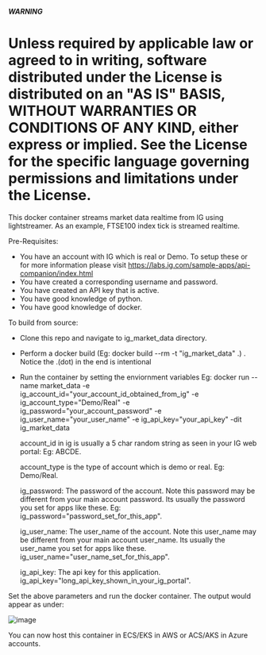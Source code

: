 ***WARNING***
#  Unless required by applicable law or agreed to in writing, software distributed under the License is distributed on an "AS IS" BASIS, WITHOUT WARRANTIES OR CONDITIONS OF ANY KIND, either express or implied. See the License for the specific language governing permissions and limitations under the License.

This docker container streams market data realtime from IG using lightstreamer. As an example, FTSE100 index tick is streamed realtime.

Pre-Requisites:
- You have an account with IG which is real or Demo. To setup these or for more information please visit https://labs.ig.com/sample-apps/api-companion/index.html
- You have created a corresponding username and password.
- You have created an API key that is active.
- You have good knowledge of python.
- You have good knowledge of docker.

To build from source:
- Clone this repo and navigate to ig_market_data directory.
- Perform a docker build (Eg: docker build --rm -t "ig_market_data" .) . Notice the .(dot) in the end is intentional
- Run the container by setting the enviornment variables
  Eg: docker run --name market_data -e ig_account_id="your_account_id_obtained_from_ig" -e ig_account_type="Demo/Real" -e ig_password="your_account_password" -e ig_user_name="your_user_name" -e ig_api_key="your_api_key" -dit ig_market_data
  
  account_id in ig is usually a 5 char random string as seen in your IG web portal: Eg: ABCDE. 
  
  account_type is the type of account which is demo or real. Eg:  Demo/Real.
  
  ig_password: The password of the account. Note this password may be different from your main account password. Its usually the password you set for apps like these. Eg: ig_password="password_set_for_this_app".
  
  ig_user_name: The user_name of the account. Note this user_name may be different from your main account user_name. Its usually the user_name you set for apps like these. ig_user_name="user_name_set_for_this_app".
  
  ig_api_key: The api key for this application. ig_api_key="long_api_key_shown_in_your_ig_portal".

Set the above parameters and run the docker container. The output would appear as under:

![image](https://user-images.githubusercontent.com/55232057/85843036-81464700-b798-11ea-9e0e-f5834b9f1452.png)

You can now host this container in ECS/EKS in AWS or ACS/AKS in Azure accounts.
